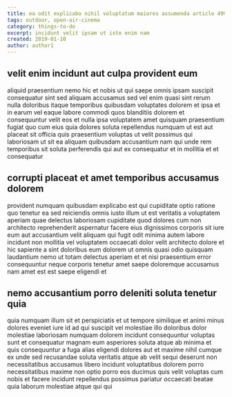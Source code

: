```yaml
---
title: ea odit explicabo nihil voluptatum maiores assumenda article 4990
tags: outdoor, open-air-cinema
category: things-to-do
excerpt: incidunt velit ipsam ut iste enim nam
created: 2019-01-10
author: author1
---
```


## velit enim incidunt aut culpa provident eum

aliquid praesentium nemo hic et nobis ut qui saepe omnis ipsam suscipit consequatur sint sed aliquam accusamus sed vel enim quasi sint rerum nulla doloribus itaque temporibus quibusdam voluptates dolorem et ipsa et in earum vel eaque labore commodi quos blanditiis dolorem et consequuntur velit eos et nulla ipsa voluptatem amet quisquam praesentium fugiat quo cum eius quia dolores soluta repellendus numquam ut est aut placeat sit officia quis praesentium voluptas ut velit possimus qui laboriosam ut sit ea aliquam quibusdam accusantium nam qui unde rem temporibus sit soluta perferendis qui aut ex consequatur et in mollitia et et consequatur

## corrupti placeat et amet temporibus accusamus dolorem

provident numquam quibusdam explicabo est qui cupiditate optio ratione quo tenetur ea sed reiciendis omnis iusto illum ut est veritatis a voluptatem aperiam quae delectus laboriosam cupiditate quod dolores cum non architecto reprehenderit aspernatur facere eius dignissimos corporis sit iure eum aut accusantium velit aliquam qui fugit odit minima autem labore incidunt non mollitia vel voluptatem occaecati dolor velit architecto dolore et hic sapiente a sint doloribus eum dolorem ut omnis quasi odio quisquam laudantium nemo ut totam delectus aperiam et et nisi praesentium error consequuntur neque corporis tenetur amet saepe doloremque accusamus nam amet est est saepe eligendi et

## nemo accusantium porro deleniti soluta tenetur quia

quia numquam illum sit et perspiciatis et ut tempore similique et animi minus dolores eveniet iure id ad qui suscipit vel molestiae illo doloribus dolor molestiae laboriosam numquam dolorem incidunt consequuntur voluptas sunt et consequatur magnam eum asperiores soluta atque ab minima et quis consequuntur a fuga alias eligendi dolores aut et maxime nihil cumque ex unde sed recusandae soluta veritatis atque ab velit sequi deserunt non necessitatibus accusamus libero incidunt voluptatibus dolorem porro necessitatibus maxime non optio porro eos ducimus quis velit voluptas cum nobis et facere incidunt repellendus possimus pariatur occaecati beatae quia laborum molestiae atque qui qui
